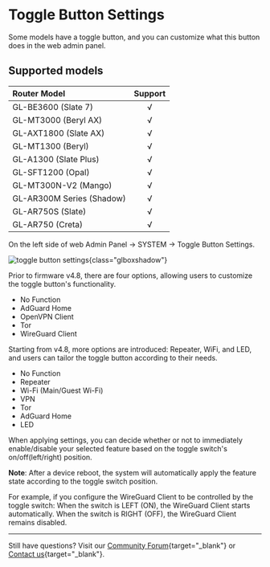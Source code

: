 # Toggle Button Settings

Some models have a toggle button, and you can customize what this button does in the web admin panel.

## Supported models

| Router Model                   | Support   |
| :----------------------------- | :-------: |
| GL-BE3600 (Slate 7)            | √         |
| GL-MT3000 (Beryl AX)           | √         |
| GL-AXT1800 (Slate AX)          | √         |
| GL-MT1300 (Beryl)              | √         |
| GL-A1300 (Slate Plus)          | √         |
| GL-SFT1200 (Opal)              | √         |
| GL-MT300N-V2 (Mango)           | √         |
| GL-AR300M Series (Shadow)      | √         |
| GL-AR750S (Slate)              | √         |
| GL-AR750 (Creta)               | √         |

On the left side of web Admin Panel -> SYSTEM -> Toggle Button Settings.

![toggle button settings](https://static.gl-inet.com/docs/router/en/4/interface_guide/toggle_button_settings/toggle_button_settings.jpg){class="glboxshadow"}

Prior to firmware v4.8, there are four options, allowing users to customize the toggle button's functionality. 

- No Function
- AdGuard Home
- OpenVPN Client
- Tor
- WireGuard Client

Starting from v4.8, more options are introduced: Repeater, WiFi, and LED, and users can tailor the toggle button according to their needs.

- No Function
- Repeater
- Wi-Fi (Main/Guest Wi-Fi)
- VPN
- Tor 
- AdGuard Home 
- LED

When applying settings, you can decide whether or not to immediately enable/disable your selected feature based on the toggle switch's on/off(left/right) position.

**Note**: After a device reboot, the system will automatically apply the feature state according to the toggle switch position.

For example, if you configure the WireGuard Client to be controlled by the toggle switch: When the switch is LEFT (ON), the WireGuard Client starts automatically. When the switch is RIGHT (OFF), the WireGuard Client remains disabled.

---

Still have questions? Visit our [Community Forum](https://forum.gl-inet.com){target="_blank"} or [Contact us](https://www.gl-inet.com/contacts/){target="_blank"}.
